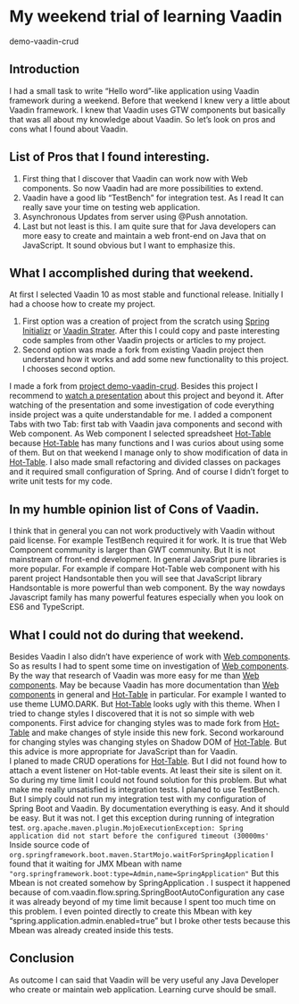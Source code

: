 # My weekend trial of learning Vaadin 
demo-vaadin-crud


## Introduction

I had a small task to write “Hello word”-like application using Vaadin framework during a weekend. Before that weekend I knew very a little about Vaadin framework. I knew that Vaadin uses GTW components but basically that was all about my knowledge about Vaadin. 
So let’s look on pros and cons what I found about Vaadin.

## List of Pros that I found interesting. 
1) First thing that I discover that Vaadin can work now with Web components. So now Vaadin had are more possibilities to extend.
2) Vaadin have a good lib “TestBench” for integration test. As I read It can really save your time on testing web application.  
3) Asynchronous Updates from server using @Push annotation.
4) Last but not least is this. I am quite sure that for Java developers can more easy to create and maintain a web front-end on Java that on JavaScript. It sound obvious but I want to emphasize this.

## What I accomplished during that weekend.
At first I selected Vaadin 10 as most stable and functional release.
Initially I had a choose how to create my project. 
1) First option was a creation of project from the scratch using [Spring Initializr](https://start.spring.io/) or [Vaadin Strater](https://vaadin.com/start). After this I could copy and paste interesting code samples from other Vaadin projects or articles to my project.
2) Second option was made a fork from existing Vaadin project then understand how it works and add some new functionality to this project. I chooses second option. 

I made a fork from [project demo-vaadin-crud](https://github.com/snicoll-demos/demo-vaadin-crud). Besides this project I recommend to [watch a presentation](https://www.youtube.com/watch?v=-BlJQqT8Kpg)  about this project and beyond it.  After watching of the presentation and some investigation of code everything inside project was a quite understandable for me. 
I added a component Tabs with two Tab: first tab with Vaadin java components and  second with Web component. As Web component I selected spreadsheet [Hot-Table](http://handsontable.github.io/hot-table/)
 because [Hot-Table](http://handsontable.github.io/hot-table/) has many functions and I was curios about using some of them. But on that weekend I manage only to show modification of data in [Hot-Table](http://handsontable.github.io/hot-table/). I also made small refactoring and divided classes on packages and it required small configuration of Spring. And of course I didn’t forget to write unit tests for my code.

## In my humble opinion list of Cons of Vaadin. 

I think that in general you can not work productively with Vaadin without paid license. 
For example TestBench required it for work.
It is true that Web Component community is larger than GWT  community. But It is not mainstream of front-end development.  In general JavaSript pure libraries is more popular.  For example if compare Hot-Table web component with his parent project Handsontable then you will see that  JavaScript library Handsontable is more powerful than web component. By the way nowdays Javascript family has many powerful features especially when you look on ES6 and TypeScript.  


## What I could not do during that weekend.
Besides Vaadin I also didn’t have experience of work with [Web components](https://www.webcomponents.org/). 
So as results I had to spent some time on investigation of [Web components](https://www.webcomponents.org/). 
By the way that research of Vaadin was more easy for me than [Web components](https://www.webcomponents.org/). 
May be because  Vaadin has more documentation than  [Web components](https://www.webcomponents.org/) in general and [Hot-Table](http://handsontable.github.io/hot-table/) in particular.
For example I wanted to use theme LUMO.DARK. But [Hot-Table](http://handsontable.github.io/hot-table/) looks ugly with this theme. When I tried to change styles I discovered that it is not so simple with web components. 
First advice for changing styles was to made fork from [Hot-Table](http://handsontable.github.io/hot-table/) and make changes of style inside this new fork. 
Second workaround for changing styles was changing styles on Shadow DOM  of [Hot-Table](http://handsontable.github.io/hot-table/).
But this advice is more appropriate for JavaScript than for Vaadin.   
I planed to made CRUD operations for [Hot-Table](http://handsontable.github.io/hot-table/). But I did not found how to attach a event listener on Hot-table events. At least their site is silent on it. So during my time limit I could not found solution for this problem.
But what make me really unsatisfied is integration tests. I planed to use TestBench. But I simply could not run my integration test with my configuration of Spring Boot and Vaadin. By documentation everything is easy. And it should be easy. But it was not. I get this exception during running of integration test.
```org.apache.maven.plugin.MojoExecutionException: Spring application did not start before the configured timeout (30000ms'```
Inside source code of ```org.springframework.boot.maven.StartMojo.waitForSpringApplication``` 
I found that it waiting for JMX Mbean with name ```"org.springframework.boot:type=Admin,name=SpringApplication"```  But this Mbean is not created somehow by SpringApplication . I suspect it happened because of com.vaadin.flow.spring.SpringBootAutoConfiguration any case it was already beyond of my time limit because I spent too much time on this problem.  I even pointed directly to create this Mbean with key “spring.application.admin.enabled=true” but I broke other tests because this Mbean was already created inside this tests. 


## Conclusion

As outcome I can said that Vaadin will be very useful any Java Developer  who create or maintain  web application. Learning curve should be small. 
